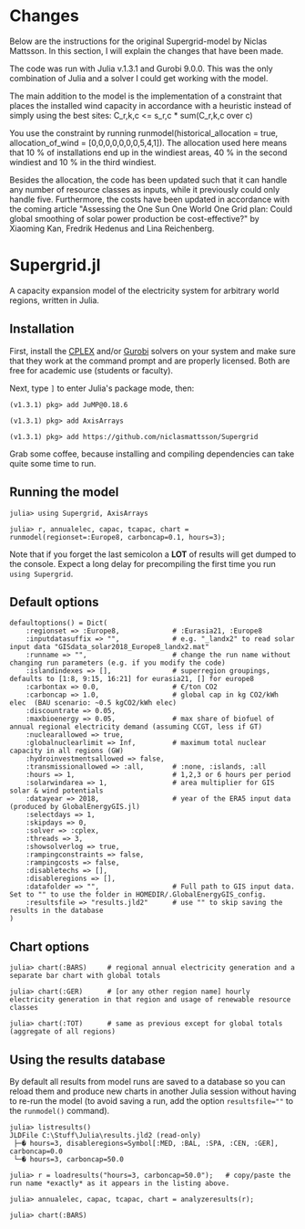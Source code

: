 # Changes
Below are the instructions for the original Supergrid-model by Niclas Mattsson. In this section, I will explain the changes that have been made.

The code was run with Julia v.1.3.1 and Gurobi 9.0.0. This was the only combination of Julia and a solver I could get working with the model.

The main addition to the model is the implementation of a constraint that places the installed wind capacity in accordance with a heuristic instead of simply using the best sites:
C_r,k,c <= s_r,c * sum(C_r,k,c over c)

You use the constraint by running runmodel(historical_allocation = true, allocation_of_wind = [0,0,0,0,0,0,0,5,4,1]).
The allocation used here means that 10 % of installations end up in the windiest areas, 40 % in the second windiest and 10 % in the third windiest.

Besides the allocation, the code has been updated such that it can handle any number of resource classes as inputs, while it previously could only handle five.
Furthermore, the costs have been updated in accordance with the coming article "Assessing the One Sun One World One Grid plan: Could global smoothing of solar power production be cost-effective?" by Xiaoming Kan, Fredrik Hedenus and Lina Reichenberg.

# Supergrid.jl

A capacity expansion model of the electricity system for arbitrary world regions, written in Julia.

## Installation

First, install the [CPLEX](https://developer.ibm.com/docloud/blog/2019/07/04/cplex-optimization-studio-for-students-and-academics/) and/or [Gurobi](https://www.gurobi.com/academia/academic-program-and-licenses/) solvers on your system and make sure that they work at the command prompt and are properly licensed. Both are free for academic use (students or faculty).

Next, type `]` to enter Julia's package mode, then:

```
(v1.3.1) pkg> add JuMP@0.18.6

(v1.3.1) pkg> add AxisArrays

(v1.3.1) pkg> add https://github.com/niclasmattsson/Supergrid
```

Grab some coffee, because installing and compiling dependencies can take quite some time to run.

## Running the model

```
julia> using Supergrid, AxisArrays

julia> r, annualelec, capac, tcapac, chart = runmodel(regionset=:Europe8, carboncap=0.1, hours=3);
```

Note that if you forget the last semicolon a **LOT** of results will get dumped to the console. Expect a long delay for precompiling the first time you run `using Supergrid`.

## Default options

```
defaultoptions() = Dict(
    :regionset => :Europe8,             # :Eurasia21, :Europe8
    :inputdatasuffix => "",             # e.g. "_landx2" to read solar input data "GISdata_solar2018_Europe8_landx2.mat"
    :runname => "",                     # change the run name without changing run parameters (e.g. if you modify the code)
    :islandindexes => [],               # superregion groupings, defaults to [1:8, 9:15, 16:21] for eurasia21, [] for europe8
    :carbontax => 0.0,                  # €/ton CO2
    :carboncap => 1.0,                  # global cap in kg CO2/kWh elec  (BAU scenario: ~0.5 kgCO2/kWh elec)
    :discountrate => 0.05,
    :maxbioenergy => 0.05,              # max share of biofuel of annual regional electricity demand (assuming CCGT, less if GT) 
    :nuclearallowed => true,
    :globalnuclearlimit => Inf,         # maximum total nuclear capacity in all regions (GW)
    :hydroinvestmentsallowed => false,
    :transmissionallowed => :all,       # :none, :islands, :all
    :hours => 1,                        # 1,2,3 or 6 hours per period
    :solarwindarea => 1,                # area multiplier for GIS solar & wind potentials
    :datayear => 2018,                  # year of the ERA5 input data (produced by GlobalEnergyGIS.jl)
    :selectdays => 1,
    :skipdays => 0,
    :solver => :cplex,
    :threads => 3,
    :showsolverlog => true,
    :rampingconstraints => false,
    :rampingcosts => false,
    :disabletechs => [],
    :disableregions => [],
    :datafolder => "",                  # Full path to GIS input data. Set to "" to use the folder in HOMEDIR/.GlobalEnergyGIS_config.
    :resultsfile => "results.jld2"      # use "" to skip saving the results in the database
)
```

## Chart options

```
julia> chart(:BARS)     # regional annual electricity generation and a separate bar chart with global totals

julia> chart(:GER)      # [or any other region name] hourly electricity generation in that region and usage of renewable resource classes

julia> chart(:TOT)      # same as previous except for global totals (aggregate of all regions)
```

## Using the results database

By default all results from model runs are saved to a database so you can reload them and produce new charts in another Julia session without having to re-run the model (to avoid saving a run, add the option `resultsfile=""` to the `runmodel()` command).

```
julia> listresults()
JLDFile C:\Stuff\Julia\results.jld2 (read-only)
 ├─� hours=3, disableregions=Symbol[:MED, :BAL, :SPA, :CEN, :GER], carboncap=0.0
 └─� hours=3, carboncap=50.0

julia> r = loadresults("hours=3, carboncap=50.0");   # copy/paste the run name *exactly* as it appears in the listing above.

julia> annualelec, capac, tcapac, chart = analyzeresults(r);

julia> chart(:BARS)
```
